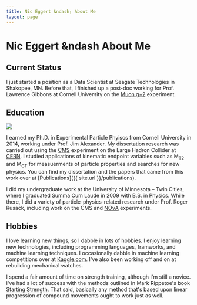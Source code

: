 ```yaml
---
title: Nic Eggert &ndash; About Me
layout: page
---
```


# <span itemprop="name">Nic Eggert</span> &ndash About Me

## Current Status

I just started a position as a <span itemprop="jobTitle">Data Scientist</span> at <span itemprop="worksFor">Seagate Technologies</span> in Shakopee, MN. Before that, I finished up a post-doc working for Prof. Lawrence Gibbons at Cornell University on the [Muon g&minus;2](http://muon-g-2.fnal.gov) experiment. 

## Education

![]({{site.url}}/files/img/phd_ceremony.jpg)

I earned my Ph.D. in Experimental Particle Phyiscs from <span itemprop="alumniOf">Cornell University</span> in 2014, working under Prof. Jim Alexander. My dissertation research was carried out using the [CMS](http://cms.cern.ch) experiment on the Large Hadron Collider at [CERN](http://cern.ch). I studied applications of 
kinematic endpoint variables such as M<sub>T2</sub> and M<sub>CT</sub> for measuerments of particle properties and searches for new physics. You can find my dissertation and the papers that came from this work over at [Publications]({{ site.url }}/publications).

I did my undergraduate work at the <span itemprop="alumniOf">University of Minnesota &ndash; Twin Cities</span>, where I graduated Summa Cum Laude in 2009 with B.S. in Physics. While there, I did a variety of particle-physics-related research under Prof. Roger Rusack, including work on the CMS and [NO&nu;A](http://www-nova.fnal.gov) experiments.

## Hobbies

I love learning new things, so I dabble in lots of hobbies. I enjoy learning new technologies, including programming languages, framworks, and machine learning techniques. I occasionally dabble in machine learning competitions over at [Kaggle.com](http://www.kaggle.com). I've also been working off and on at rebuilding mechanical watches.

I spend a fair amount of time on strength training, although I'm still a novice. I've had a lot of success with the methods outlined in Mark Rippetoe's book [Starting Strength](http://startingstrength.com). That said, basically any method that's based upon linear progression of compound movements ought to work just as well.